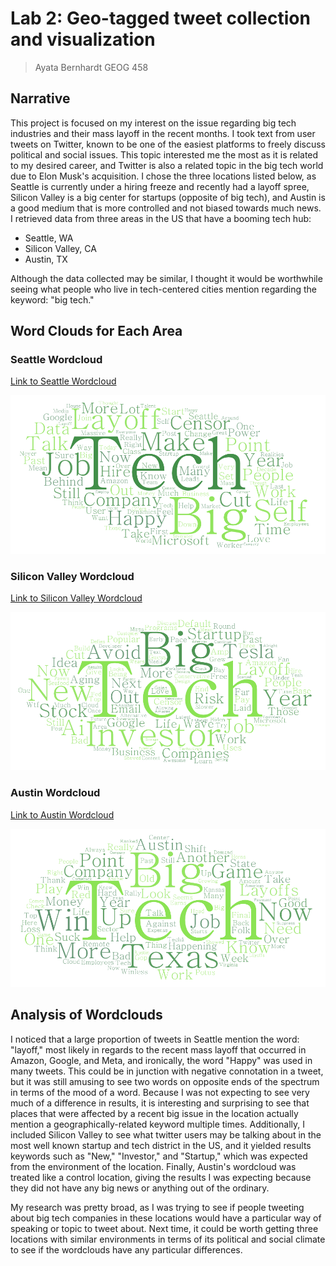 # Lab 2: Geo-tagged tweet collection and visualization

> Ayata Bernhardt GEOG 458

## Narrative

This project is focused on my interest on the issue regarding big tech industries and their mass layoff in the recent months. I took text from user tweets on Twitter, known to be one of the easiest platforms to freely discuss political and social issues. This topic interested me the most as it is related to my desired career, and Twitter is also a related topic in the big tech world due to Elon Musk's acquisition. I chose the three locations listed below, as Seattle is currently under a hiring freeze and recently had a layoff spree, Silicon Valley is a big center for startups (opposite of big tech), and Austin is a good medium that is more controlled and not biased towards much news. I retrieved data from three areas in the US that have a booming tech hub:

- Seattle, WA
- Silicon Valley, CA
- Austin, TX

Although the data collected may be similar, I thought it would be worthwhile seeing what people who live in tech-centered cities mention regarding the keyword: "big tech."

## Word Clouds for Each Area

### Seattle Wordcloud
[Link to Seattle Wordcloud](assets/twsearch-result-1.csv)

![Seattle Wordcloud](img/wordcloud-1.png)

### Silicon Valley Wordcloud
[Link to Silicon Valley Wordcloud](assets/twsearch-result-2.csv)

![Silicon Valley Wordcloud](img/wordcloud-2.png)

### Austin Wordcloud
[Link to Austin Wordcloud](assets/twsearch-result-3.csv)

![Austin Wordcloud](img/wordcloud-3.png)

## Analysis of Wordclouds

I noticed that a large proportion of tweets in Seattle mention the word: "layoff," most likely in regards to the recent mass layoff that occurred in Amazon, Google, and Meta, and ironically, the word "Happy" was used in many tweets. This could be in junction with negative connotation in a tweet, but it was still amusing to see two words on opposite ends of the spectrum in terms of the mood of a word. Because I was not expecting to see very much of a difference in results, it is interesting and surprising to see that places that were affected by a recent big issue in the location actually mention a geographically-related keyword multiple times. Additionally, I included Silicon Valley to see what twitter users may be talking about in the most well known startup and tech district in the US, and it yielded results keywords such as "New," "Investor," and "Startup," which was expected from the environment of the location. Finally, Austin's wordcloud was treated like a control location, giving the results I was expecting because they did not have any big news or anything out of the ordinary.

My research was pretty broad, as I was trying to see if people tweeting about big tech companies in these locations would have a particular way of speaking or topic to tweet about. Next time, it could be worth getting three locations with similar environments in terms of its political and social climate to see if the wordclouds have any particular differences.